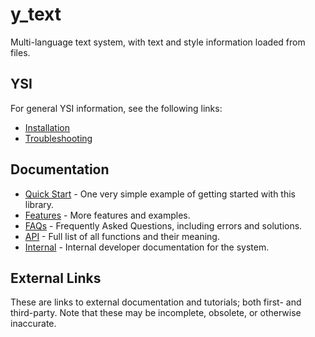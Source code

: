 # y_text

Multi-language text system, with text and style information loaded from files.

## YSI

For general YSI information, see the following links:

* [Installation](../installation.md)
* [Troubleshooting](../troubleshooting.md)

## Documentation

* [Quick Start](y_text/quick-start.md) - One very simple example of getting started with this library.
* [Features](y_text/features.md) - More features and examples.
* [FAQs](y_text/faqs.md) - Frequently Asked Questions, including errors and solutions.
* [API](y_text/api.md) - Full list of all functions and their meaning.
* [Internal](y_text/internal.md) - Internal developer documentation for the system.

## External Links

These are links to external documentation and tutorials; both first- and third-party.  Note that these may be incomplete, obsolete, or otherwise inaccurate.


